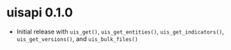 # uisapi 0.1.0

* Initial release with `uis_get()`, `uis_get_entities()`, `uis_get_indicators()`, `uis_get_versions()`, and `uis_bulk_files()`
